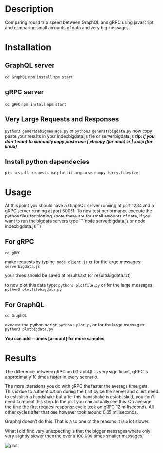 # Description

Comparing round trip speed between GraphQL and gRPC using javascript and comparing small amounts of data and very big messages.


# Installation
## GraphQL server

```cd GraphQL```
```npm install```
```npm start```

## gRPC server

```cd gRPC```
```npm install```
```npm start```

## Very Large Requests and Responses

```python3 generatebigmessage.py``` 
or 
```python3 generatebigdata.py```
now copy paste your results in your indexbigdata.js file or serverbigdata.js
***tip: if you don't want to manually copy paste use | pbcopy (for mac) or | xclip (for linux)***

## Install python dependecies

```pip install requests matplotlib argparse numpy hurry.filesize```

# Usage

At this point you should have a GraphQL server running at port 1234 and a gRPC server running at port 50051. To now test performance execute the python files for plotting. (note these are for small amounts of data, if you want to run the bigdata servers type ````node serverbigdata.js or node indexbigdata.js```)


## For gRPC

```cd gRPC```

make requests by typing:
```node client.js```
or for the large messages:
```serverbigdata.js```

your times should be saved at results.txt (or resultsbigdata.txt)

to now plot this data type:
```python3 plotfile.py```
or for the large messages:
```python3 plotfilebigdata.py```


## For GraphQL

```cd GraphQL```

execute the python script:
```python3 plot.py```
or for the large messages:
```python3 plotbigdata.py```

**You can add --times [amount] for more samples**

# Results

The difference between gRPC and GraphQL is very significant, gRPC is approximatly 10 times faster in every scenario. 

The more itterations you do with gRPC the faster the average time gets. This is due to authentication during the first cylce the server and client need to establish a handshake but after this handshake is established, you don't need to repeat this step. In the plot you can actually see this. On average the time the first request response cycle took on gRPC 12 milliseconds. All other cycles after that one however took around 0.05 miliseconds.

Graphql doesn't do this. That is also one of the reasons it is a lot slower. 

What I did find very unexpecting is that the bigger messages where only very slightly slower then the over a 100.000 times smaller messages.

![plot](graph.png)